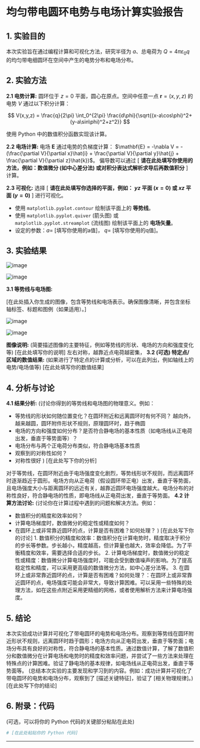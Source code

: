 # 均匀带电圆环电势与电场计算实验报告


## 1. 实验目的

本次实验旨在通过编程计算和可视化方法，研究半径为 $a$、总电荷为 $Q = 4\pi\varepsilon_0 q$ 的均匀带电细圆环在空间中产生的电势分布和电场分布。

## 2. 实验方法

**2.1 电势计算:**
圆环位于 $z=0$ 平面，圆心在原点。空间中任意一点 $\mathbf{r}=(x,y,z)$ 的电势 $V$ 通过以下积分计算：

$$
V(x,y,z) = \frac{q}{2\pi} \int_0^{2\pi} \frac{d\phi}{\sqrt{(x-a\cos\phi)^2+(y-a\sin\phi)^2+z^2}}
$$

使用 Python 中的数值积分函数实现该计算。

**2.2 电场计算:**
电场 $\mathbf{E}$ 通过电势的负梯度计算： $\mathbf{E} = -\nabla V = -(\frac{\partial V}{\partial x}\hat{i} + \frac{\partial V}{\partial y}\hat{j} + \frac{\partial V}{\partial z}\hat{k})$。
偏导数可以通过 [ **请在此处填写你使用的方法，例如：数值微分 (如中心差分法) 或对积分表达式解析求导后再数值积分** ] 计算。

**2.3 可视化:**
选择 [ **请在此处填写你选择的平面，例如： $yz$ 平面 ($x=0$) 或 $xz$ 平面 ($y=0$)** ] 进行可视化。
*   使用 `matplotlib.pyplot.contour` 绘制该平面上的 **等势线**。
*   使用 `matplotlib.pyplot.quiver` (箭头图) 或 `matplotlib.pyplot.streamplot` (流线图) 绘制该平面上的 **电场矢量**。
*   设定的参数：$a=$ [填写你使用的a值]， $q=$ [填写你使用的q值]。

## 3. 实验结果
![image](https://github.com/user-attachments/assets/4749714d-a9a3-42ec-97bf-0e036a663c3c)

![image](https://github.com/user-attachments/assets/8b650ff8-d5f6-4c83-b2ae-09e8e14ea317)

**3.1 等势线与电场图:**

[在此处插入你生成的图像，包含等势线和电场表示。确保图像清晰，并包含坐标轴标签、标题和图例（如果适用）。]

![image](https://github.com/user-attachments/assets/f169ade5-7bf8-4142-9e0d-4779429178c4)

![image](https://github.com/user-attachments/assets/46f37f35-777c-4153-bab9-4f518ea5602f)

**图像说明:** (简要描述图像的主要特征，例如等势线的形状、电场的方向和强度变化等)
[在此处填写你的说明]
左右对称，越靠近点电荷越密集，
**3.2 (可选) 特定点/区域的数值结果:**
(如果进行了特定点的计算或分析，可以在此列出，例如轴线上的电势/电场值等)
[在此处填写你的数值结果]

## 4. 分析与讨论

**4.1 结果分析:**
(讨论你得到的等势线和电场图的物理意义。例如：
*   等势线的形状如何随位置变化？在圆环附近和远离圆环时有何不同？
  越向外，越来越圆，圆环附件形状不规则，原理圆环时，趋于椭圆
*   电场的方向和强度如何分布？是否符合静电场的基本性质（如电场线从正电荷出发，垂直于等势面等）？
*   电场分布与两个正电荷分布类似，符合静电场基本性质
*   观察到的对称性如何？
*   对称性很好
)
[在此处写下你的分析]

对于等势线，在圆环附近由于电场强度变化剧烈，等势线形状不规则，而远离圆环时逐渐趋近于圆形。电场方向从正电荷（假设圆环带正电）出发，垂直于等势面，且电场强度大小与距离圆环的远近有关，越靠近圆环电场强度越大。电场分布的对称性良好，符合静电场的性质，即电场线从正电荷出发，垂直于等势面。
**4.2 计算方法讨论:**
(讨论你在计算过程中遇到的问题和解决方法。例如：
*   数值积分的精度和效率如何？
*   计算电场梯度时，数值微分的稳定性或精度如何？
*   在圆环上或非常靠近圆环的点，计算是否有困难？如何处理？
)
[在此处写下你的讨论]
1. 数值积分的精度和效率：数值积分在计算电势时，精度取决于积分的步长等参数。步长越小，精度越高，但计算量也越大，效率会降低。为了平衡精度和效率，需要选择合适的步长。
2. 计算电场梯度时，数值微分的稳定性或精度：数值微分计算电场强度时，可能会受到数值噪声的影响。为了提高稳定性和精度，可以采用更高级的数值微分方法，如中心差分法等。
3. 在圆环上或非常靠近圆环的点，计算是否有困难？如何处理？：在圆环上或非常靠近圆环的点，电场强度可能会非常大，导致计算困难。可以采用一些特殊的处理方法，如在这些点附近采用更精细的网格，或者使用解析方法来计算电场强度。
## 5. 结论
本次实验成功计算并可视化了带电圆环的电势和电场分布。观察到等势线在圆环附近形状不规则，远离圆环时趋于圆形；电场方向从正电荷出发，垂直于等势面；电场分布具有良好的对称性，符合静电场的基本性质。通过数值计算，了解了数值积分和数值微分在计算电场和电势时的精度和效率问题，并尝试了一些方法来处理在特殊点的计算困难。验证了静电场的基本规律，如电场线从正电荷出发，垂直于等势面等。
(总结本次实验的主要发现和学习到的内容。例如：成功计算并可视化了带电圆环的电势和电场分布，观察到了 [描述关键特征]，验证了 [相关物理规律]。)
[在此处写下你的结论]

## 6. 附录：代码

(可选，可以将你的 Python 代码的关键部分粘贴在此处)

```python
# [在此处粘贴你的 Python 代码]
```

---
